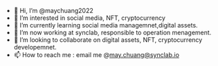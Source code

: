 - 👋 Hi, I’m @maychuang2022
- 👀 I’m interested in social media, NFT, cryptocurrency
- 🌱 I’m currently learning social media managemnet,digital assets.
- 👀 I’m now working at synclab, responsible to operation menagement.
- 💞️ I’m looking to collaborate on digital assets, NFT, cryptocurrency developemnet.
- 📫 How to reach me : email me @may.chuang@synclab.io

<!---
maychuang2022/maychuang2022 is a ✨ special ✨ repository because its `README.md` (this file) appears on your GitHub profile.
You can click the Preview link to take a look at your changes.
--->
